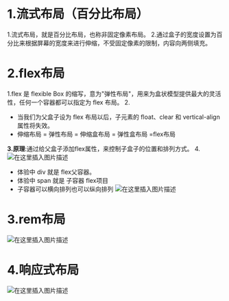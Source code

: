 # 1.流式布局（百分比布局）
1.流式布局，就是百分比布局，也称非固定像素布局。
2.通过盒子的宽度设置为百分比来根据屏幕的宽度来进行伸缩，不受固定像素的限制，内容向两侧填充。
# 2.flex布局
1.flex 是 flexible Box 的缩写，意为"弹性布局"，用来为盒状模型提供最大的灵活性，任何一个容器都可以指定为 flex 布局。
2.
* 当我们为父盒子设为 flex 布局以后，子元素的 float、clear 和 vertical-align 属性将失效。
* 伸缩布局 = 弹性布局 = 伸缩盒布局 = 弹性盒布局 =flex布局

**3.原理**:通过给父盒子添加flex属性，来控制子盒子的位置和排列方式。
4.
![在这里插入图片描述](https://img-blog.csdnimg.cn/2020120310113746.png?x-oss-process=image/watermark,type_ZmFuZ3poZW5naGVpdGk,shadow_10,text_aHR0cHM6Ly9ibG9nLmNzZG4ubmV0L3FxXzM1MjE4NTIz,size_16,color_FFFFFF,t_70#pic_center)

* 体验中 div 就是 flex父容器。
* 体验中 span 就是 子容器 flex项目
* 子容器可以横向排列也可以纵向排列
![在这里插入图片描述](https://img-blog.csdnimg.cn/20201203113134712.png?x-oss-process=image/watermark,type_ZmFuZ3poZW5naGVpdGk,shadow_10,text_aHR0cHM6Ly9ibG9nLmNzZG4ubmV0L3FxXzM1MjE4NTIz,size_16,color_FFFFFF,t_70#pic_center)


# 3.rem布局
![在这里插入图片描述](https://img-blog.csdnimg.cn/20201203124357124.png?x-oss-process=image/watermark,type_ZmFuZ3poZW5naGVpdGk,shadow_10,text_aHR0cHM6Ly9ibG9nLmNzZG4ubmV0L3FxXzM1MjE4NTIz,size_16,color_FFFFFF,t_70#pic_center)
# 4.响应式布局
![在这里插入图片描述](https://img-blog.csdnimg.cn/2020120312442558.png?x-oss-process=image/watermark,type_ZmFuZ3poZW5naGVpdGk,shadow_10,text_aHR0cHM6Ly9ibG9nLmNzZG4ubmV0L3FxXzM1MjE4NTIz,size_16,color_FFFFFF,t_70#pic_center)


